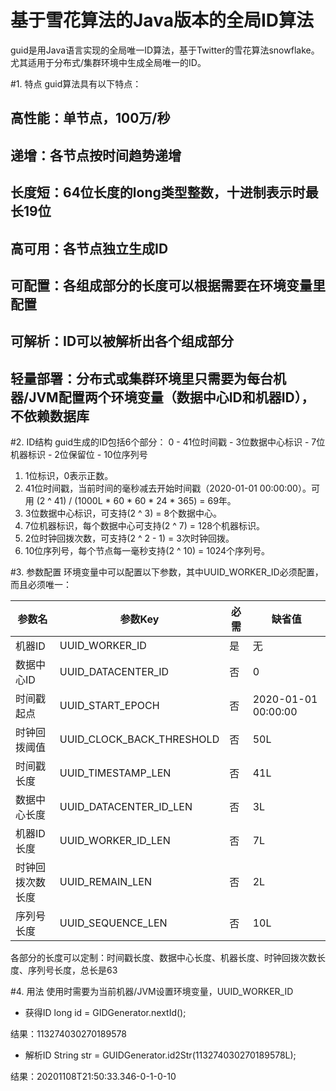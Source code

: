 基于雪花算法的Java版本的全局ID算法
===
guid是用Java语言实现的全局唯一ID算法，基于Twitter的雪花算法snowflake。
尤其适用于分布式/集群环境中生成全局唯一的ID。

#1. 特点
guid算法具有以下特点：
## 高性能：单节点，100万/秒
## 递增：各节点按时间趋势递增
## 长度短：64位长度的long类型整数，十进制表示时最长19位
## 高可用：各节点独立生成ID
## 可配置：各组成部分的长度可以根据需要在环境变量里配置
## 可解析：ID可以被解析出各个组成部分
## 轻量部署：分布式或集群环境里只需要为每台机器/JVM配置两个环境变量（数据中心ID和机器ID），不依赖数据库

#2. ID结构
guid生成的ID包括6个部分：
0 - 41位时间戳 - 3位数据中心标识 - 7位机器标识 - 2位保留位 - 10位序列号
1. 1位标识，0表示正数。
2. 41位时间戳，当前时间的毫秒减去开始时间戳（2020-01-01 00:00:00）。可用 (2 ^ 41) / (1000L * 60 * 60 * 24 * 365) = 69年。
3. 3位数据中心标识，可支持(2 ^ 3) = 8个数据中心。
4. 7位机器标识，每个数据中心可支持(2 ^ 7) = 128个机器标识。
5. 2位时钟回拨次数，可支持(2 ^ 2 - 1) = 3次时钟回拨。
6. 10位序列号，每个节点每一毫秒支持(2 ^ 10) = 1024个序列号。

#3. 参数配置
环境变量中可以配置以下参数，其中UUID_WORKER_ID必须配置，而且必须唯一：

|参数名|参数Key|必需|缺省值|
|----|----|----|----|
|机器ID|UUID_WORKER_ID|是|无|
|数据中心ID|UUID_DATACENTER_ID|否|0|
|时间戳起点|UUID_START_EPOCH|否|2020-01-01 00:00:00|
|时钟回拨阈值|UUID_CLOCK_BACK_THRESHOLD|否|50L|
|时间戳长度|UUID_TIMESTAMP_LEN|否|41L|
|数据中心长度|UUID_DATACENTER_ID_LEN|否|3L|
|机器ID长度|UUID_WORKER_ID_LEN|否|7L|
|时钟回拨次数长度|UUID_REMAIN_LEN|否|2L|
|序列号长度|UUID_SEQUENCE_LEN|否|10L|

各部分的长度可以定制：时间戳长度、数据中心长度、机器长度、时钟回拨次数长度、序列号长度，总长是63

#4. 用法
使用时需要为当前机器/JVM设置环境变量，UUID_WORKER_ID

* 获得ID
long id = GIDGenerator.nextId();

结果：113274030270189578
* 解析ID
String str = GUIDGenerator.id2Str(113274030270189578L);

结果：20201108T21:50:33.346-0-1-0-10
